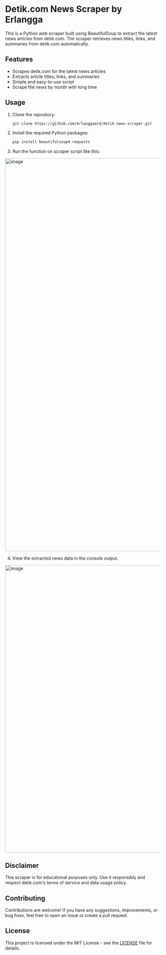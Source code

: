 # Detik.com News Scraper by Erlangga

This is a Python web scraper built using BeautifulSoup to extract the latest news articles from detik.com. The scraper retrieves news titles, links, and summaries from detik.com automatically.

## Features

- Scrapes detik.com for the latest news articles
- Extracts article titles, links, and summaries
- Simple and easy-to-use script
- Scrape the news by month with long time

## Usage

1. Clone the repository:

   ```bash
   git clone https://github.com/erlanggaard/detik-news-scraper.git
   ```

2. Install the required Python packages:

   ```bash
   pip install beautifulsoup4 requests
   ```

3. Run the function on scraper script like this:
<img width="1272" alt="image" src="https://github.com/user-attachments/assets/6995ae09-b3e5-471c-b4dd-46d2ad29646f">



4. View the extracted news data in the console output.

<img width="930" alt="image" src="https://github.com/user-attachments/assets/a94e4678-4d12-4b37-8d5f-ada0056223b1">



## Disclaimer

This scraper is for educational purposes only. Use it responsibly and respect detik.com's terms of service and data usage policy.

## Contributing

Contributions are welcome! If you have any suggestions, improvements, or bug fixes, feel free to open an issue or create a pull request.

## License

This project is licensed under the MIT License - see the [LICENSE](LICENSE) file for details.
